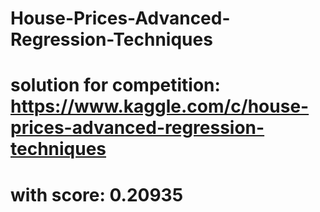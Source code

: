 # House-Prices-Advanced-Regression-Techniques


# solution for competition: https://www.kaggle.com/c/house-prices-advanced-regression-techniques


# with score: 0.20935
